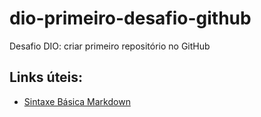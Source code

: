 # dio-primeiro-desafio-github
Desafio DIO: criar primeiro repositório no GitHub

## Links úteis:
- [Sintaxe Básica Markdown](https://www.markdownguide.org/)
